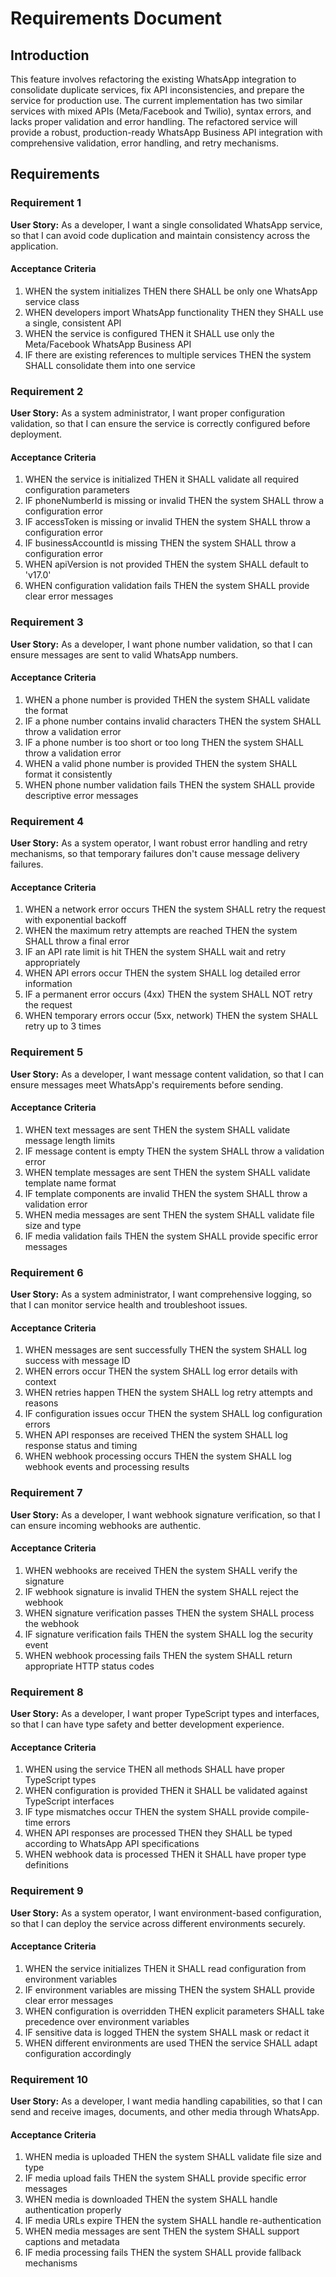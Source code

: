 # Requirements Document

## Introduction

This feature involves refactoring the existing WhatsApp integration to consolidate duplicate services, fix API inconsistencies, and prepare the service for production use. The current implementation has two similar services with mixed APIs (Meta/Facebook and Twilio), syntax errors, and lacks proper validation and error handling. The refactored service will provide a robust, production-ready WhatsApp Business API integration with comprehensive validation, error handling, and retry mechanisms.

## Requirements

### Requirement 1

**User Story:** As a developer, I want a single consolidated WhatsApp service, so that I can avoid code duplication and maintain consistency across the application.

#### Acceptance Criteria

1. WHEN the system initializes THEN there SHALL be only one WhatsApp service class
2. WHEN developers import WhatsApp functionality THEN they SHALL use a single, consistent API
3. WHEN the service is configured THEN it SHALL use only the Meta/Facebook WhatsApp Business API
4. IF there are existing references to multiple services THEN the system SHALL consolidate them into one service

### Requirement 2

**User Story:** As a system administrator, I want proper configuration validation, so that I can ensure the service is correctly configured before deployment.

#### Acceptance Criteria

1. WHEN the service is initialized THEN it SHALL validate all required configuration parameters
2. IF phoneNumberId is missing or invalid THEN the system SHALL throw a configuration error
3. IF accessToken is missing or invalid THEN the system SHALL throw a configuration error
4. IF businessAccountId is missing THEN the system SHALL throw a configuration error
5. WHEN apiVersion is not provided THEN the system SHALL default to 'v17.0'
6. WHEN configuration validation fails THEN the system SHALL provide clear error messages

### Requirement 3

**User Story:** As a developer, I want phone number validation, so that I can ensure messages are sent to valid WhatsApp numbers.

#### Acceptance Criteria

1. WHEN a phone number is provided THEN the system SHALL validate the format
2. IF a phone number contains invalid characters THEN the system SHALL throw a validation error
3. IF a phone number is too short or too long THEN the system SHALL throw a validation error
4. WHEN a valid phone number is provided THEN the system SHALL format it consistently
5. WHEN phone number validation fails THEN the system SHALL provide descriptive error messages

### Requirement 4

**User Story:** As a system operator, I want robust error handling and retry mechanisms, so that temporary failures don't cause message delivery failures.

#### Acceptance Criteria

1. WHEN a network error occurs THEN the system SHALL retry the request with exponential backoff
2. WHEN the maximum retry attempts are reached THEN the system SHALL throw a final error
3. IF an API rate limit is hit THEN the system SHALL wait and retry appropriately
4. WHEN API errors occur THEN the system SHALL log detailed error information
5. IF a permanent error occurs (4xx) THEN the system SHALL NOT retry the request
6. WHEN temporary errors occur (5xx, network) THEN the system SHALL retry up to 3 times

### Requirement 5

**User Story:** As a developer, I want message content validation, so that I can ensure messages meet WhatsApp's requirements before sending.

#### Acceptance Criteria

1. WHEN text messages are sent THEN the system SHALL validate message length limits
2. IF message content is empty THEN the system SHALL throw a validation error
3. WHEN template messages are sent THEN the system SHALL validate template name format
4. IF template components are invalid THEN the system SHALL throw a validation error
5. WHEN media messages are sent THEN the system SHALL validate file size and type
6. IF media validation fails THEN the system SHALL provide specific error messages

### Requirement 6

**User Story:** As a system administrator, I want comprehensive logging, so that I can monitor service health and troubleshoot issues.

#### Acceptance Criteria

1. WHEN messages are sent successfully THEN the system SHALL log success with message ID
2. WHEN errors occur THEN the system SHALL log error details with context
3. WHEN retries happen THEN the system SHALL log retry attempts and reasons
4. IF configuration issues occur THEN the system SHALL log configuration errors
5. WHEN API responses are received THEN the system SHALL log response status and timing
6. WHEN webhook processing occurs THEN the system SHALL log webhook events and processing results

### Requirement 7

**User Story:** As a developer, I want webhook signature verification, so that I can ensure incoming webhooks are authentic.

#### Acceptance Criteria

1. WHEN webhooks are received THEN the system SHALL verify the signature
2. IF webhook signature is invalid THEN the system SHALL reject the webhook
3. WHEN signature verification passes THEN the system SHALL process the webhook
4. IF signature verification fails THEN the system SHALL log the security event
5. WHEN webhook processing fails THEN the system SHALL return appropriate HTTP status codes

### Requirement 8

**User Story:** As a developer, I want proper TypeScript types and interfaces, so that I can have type safety and better development experience.

#### Acceptance Criteria

1. WHEN using the service THEN all methods SHALL have proper TypeScript types
2. WHEN configuration is provided THEN it SHALL be validated against TypeScript interfaces
3. IF type mismatches occur THEN the system SHALL provide compile-time errors
4. WHEN API responses are processed THEN they SHALL be typed according to WhatsApp API specifications
5. WHEN webhook data is processed THEN it SHALL have proper type definitions

### Requirement 9

**User Story:** As a system operator, I want environment-based configuration, so that I can deploy the service across different environments securely.

#### Acceptance Criteria

1. WHEN the service initializes THEN it SHALL read configuration from environment variables
2. IF environment variables are missing THEN the system SHALL provide clear error messages
3. WHEN configuration is overridden THEN explicit parameters SHALL take precedence over environment variables
4. IF sensitive data is logged THEN the system SHALL mask or redact it
5. WHEN different environments are used THEN the service SHALL adapt configuration accordingly

### Requirement 10

**User Story:** As a developer, I want media handling capabilities, so that I can send and receive images, documents, and other media through WhatsApp.

#### Acceptance Criteria

1. WHEN media is uploaded THEN the system SHALL validate file size and type
2. IF media upload fails THEN the system SHALL provide specific error messages
3. WHEN media is downloaded THEN the system SHALL handle authentication properly
4. IF media URLs expire THEN the system SHALL handle re-authentication
5. WHEN media messages are sent THEN the system SHALL support captions and metadata
6. IF media processing fails THEN the system SHALL provide fallback mechanisms
